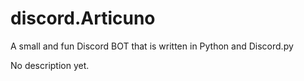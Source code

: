 # discord.Articuno
A small and fun Discord BOT that is written in Python and Discord.py

No description yet.

